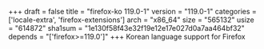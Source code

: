 +++
draft = false
title = "firefox-ko 119.0-1"
version = "119.0-1"
categories = ['locale-extra', 'firefox-extensions']
arch = "x86_64"
size = "565132"
usize = "614872"
sha1sum = "1e130f58f43e32f19e12e17e027d0a7aa464bf32"
depends = "['firefox>=119.0']"
+++
Korean language support for Firefox